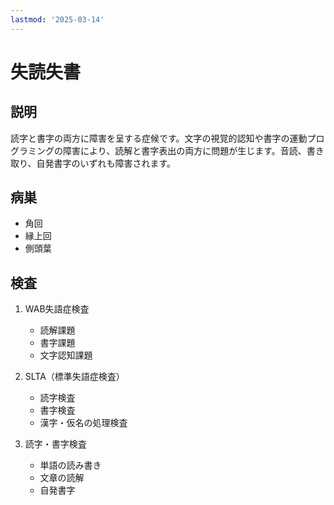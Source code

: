 ```yaml
---
lastmod: '2025-03-14'
---
```


# 失読失書

## 説明

読字と書字の両方に障害を呈する症候です。文字の視覚的認知や書字の運動プログラミングの障害により、読解と書字表出の両方に問題が生じます。音読、書き取り、自発書字のいずれも障害されます。

## 病巣

- 角回
- 縁上回
- 側頭葉

## 検査

1. WAB失語症検査

   - 読解課題
   - 書字課題
   - 文字認知課題

2. SLTA（標準失語症検査）

   - 読字検査
   - 書字検査
   - 漢字・仮名の処理検査

3. 読字・書字検査
   - 単語の読み書き
   - 文章の読解
   - 自発書字
